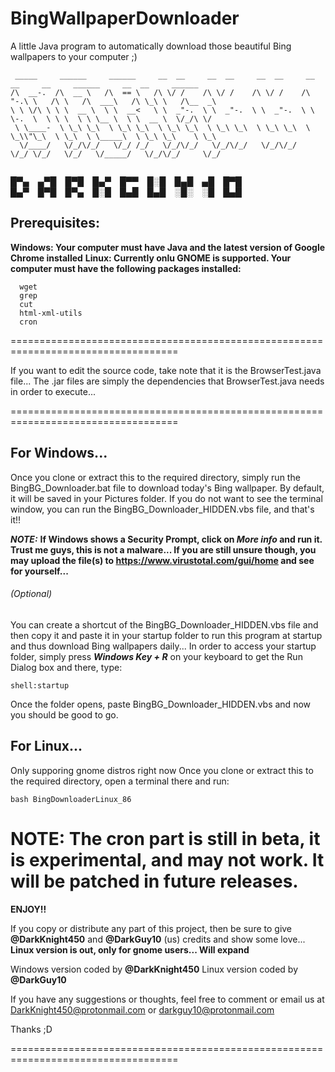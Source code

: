 # BingWallpaperDownloader
A little Java program to automatically download those beautiful Bing wallpapers to your computer ;)

```
 _____     ______     ______     __  __     __  __     __  __     __   __     __     ______     __  __     ______  
/\  __-.  /\  __ \   /\  == \   /\ \/ /    /\ \/ /    /\ \/ /    /\ "-.\ \   /\ \   /\  ___\   /\ \_\ \   /\__  _\ 
\ \ \/\ \ \ \  __ \  \ \  __<   \ \  _"-.  \ \  _"-.  \ \  _"-.  \ \ \-.  \  \ \ \  \ \ \__ \  \ \  __ \  \/_/\ \/ 
 \ \____-  \ \_\ \_\  \ \_\ \_\  \ \_\ \_\  \ \_\ \_\  \ \_\ \_\  \ \_\\"\_\  \ \_\  \ \_____\  \ \_\ \_\    \ \_\ 
  \/____/   \/_/\/_/   \/_/ /_/   \/_/\/_/   \/_/\/_/   \/_/\/_/   \/_/ \/_/   \/_/   \/_____/   \/_/\/_/     \/_/ 
                                                                                                                   
```

█▀▄ ▄▀█ █▀█ █▄▀ █▀▀ █░█ █▄█ ▄█ █▀█<br>
█▄▀ █▀█ █▀▄ █░█ █▄█ █▄█ ░█░ ░█ █▄█<br>

## Prerequisites:
**Windows: Your computer must have Java and the latest version of Google Chrome installed**
**Linux: Currently onlu GNOME is supported. Your computer must have the following packages installed:**
```
  wget
  grep
  cut
  html-xml-utils
  cron
```

===================================================================================

If you want to edit the source code, take note that it is the BrowserTest.java file...
The .jar files are simply the dependencies that BrowserTest.java needs in order to execute...

===================================================================================

## For Windows...

Once you clone or extract this to the required directory, simply run the BingBG_Downloader.bat file to
download today's Bing wallpaper. By default, it will be saved in your Pictures folder. If you do not want
to see the terminal window, you can run the BingBG_Downloader_HIDDEN.vbs file, and that's it!!

***NOTE:*** **If Windows shows a Security Prompt, click on _More info_ and run it. Trust me guys, this is not a malware...
If you are still unsure though, you may upload the file(s) to https://www.virustotal.com/gui/home and see for yourself...**

###### (Optional)
You can create a shortcut of the BingBG_Downloader_HIDDEN.vbs file and then copy it and paste it in
your startup folder to run this program at startup and thus download Bing wallpapers daily...
In order to access your startup folder, simply press ***Windows Key + R*** on your keyboard to get the Run
Dialog box and there, type:
```
shell:startup
```
Once the folder opens, paste BingBG_Downloader_HIDDEN.vbs and now you should be good to go.

## For Linux...
Only supporing gnome distros right now
Once you clone or extract this to the required directory, open a terminal there and run:
```
bash BingDownloaderLinux_86
```
**NOTE: The cron part is still in beta, it is experimental, and may not work. It will be patched in future releases.**
===================================================================================

**ENJOY!!**

If you copy or distribute any part of this project, then be sure to give **@DarkKnight450** and **@DarkGuy10** (us) credits and show some love...
**Linux version is out, only for gnome users... Will expand**

Windows version coded by **@DarkKnight450**
Linux version coded by **@DarkGuy10**

If you have any suggestions or thoughts, feel free to comment or email us at DarkKnight450@protonmail.com or darkguy10@protonmail.com

Thanks ;D

===================================================================================
